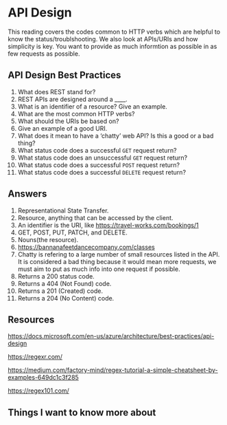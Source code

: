 # API Design

This reading covers the codes common to HTTP verbs which are helpful to know the status/troublshooting. We also look at APIs/URIs and how simplicity is key. You want to provide as much  informtion as possible in as few requests as possible.

## API Design Best Practices

1. What does REST stand for?
2. REST APIs are designed around a ____.
3. What is an identifier of a resource? Give an example.
4. What are the most common HTTP verbs?
5. What should the URIs be based on?
6. Give an example of a good URI.
7. What does it mean to have a ‘chatty’ web API? Is this a good or a bad thing?
8. What status code does a successful `GET` request return?
9. What status code does an unsuccessful `GET` request return?
10. What status code does a successful `POST` request return?
11. What status code does a successful `DELETE` request return?

## Answers

1. Representational State Transfer.
2. Resource, anything that can be accessed by the client.
3. An identifier is the URI, like <https://travel-works.com/bookings/1>
4. GET, POST, PUT, PATCH, and DELETE.
5. Nouns(the resource).
6. <https://bannanafeetdancecompany.com/classes>
7. Chatty is refering to a large number of small resources listed in the API. It is considered a bad thing because it would mean more requests, we must aim to put as much info into one request if possible.
8. Returns a 200 status code.
9. Returns a 404 (Not Found) code.
10. Returns a 201 (Created) code.
11. Returns a 204 (No Content) code.

## Resources

<https://docs.microsoft.com/en-us/azure/architecture/best-practices/api-design>

<https://regexr.com/>

<https://medium.com/factory-mind/regex-tutorial-a-simple-cheatsheet-by-examples-649dc1c3f285>

<https://regex101.com/>

## Things I want to know more about
